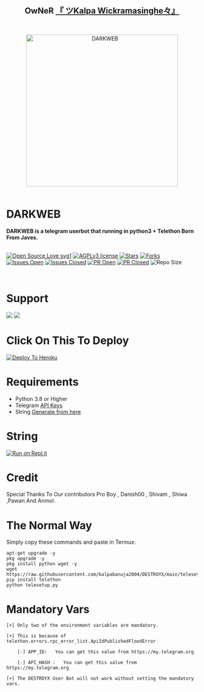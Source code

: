 <h2 align="center"><b>OwNeR <a href="https://telegram.dog/kalpawickramasinghe">『 ツKalpa Wickramasinghe々』</a></b></h2>
<br>
<p align="center">
   <a href="https://github.com/kalpabanuja2004/DESTROYX"><img src="https://telegra.ph//file/b043158c32c2ed9da0d17.png" alt="DARKWEB" width=400px></a>
   <br>
   <br>
</p>
<h1>DARKWEB</h1>
<b>DARKWEB is a telegram userbot that running in python3 + Telethon Born From Javes.</b>
<br>
<br>

[![Open Source Love svg1](https://badges.frapsoft.com/os/v1/open-source.png?v=103)]( https://github.com/kalpabanuja2004/DESTROYX)
[![AGPLv3 license](https://img.shields.io/badge/License-AGPL%20v3-green.svg)]( https://github.com/kalpabanuja2004/DESTROYX#copyright--license)
[![Stars](https://img.shields.io/github/stars/kalpabanuja2004/DESTROYX?&style=flat-square)]( https://github.com/kalpabanuja2004/DESTROYX/stargazers)
[![Forks](https://img.shields.io/github/forks/kalpabanuja2004/DESTROYX?&style=flat-square)]( https://github.com/kalpabanuja2004/DESTROYX/network/members)
[![Issues Open](https://img.shields.io/github/issues/kalpabanuja2004/DESTROYX?&style=flat-square)]( https://github.com/kalpabanuja2004/DESTROYX/issues)
[![Issues Closed](https://img.shields.io/github/issues-closed/kalpabanuja2004/DESTROYX?&style=flat-square)]( https://github.com/kalpabanuja2004/DESTROYX/issues?q=is:closed)
[![PR Open](https://img.shields.io/github/issues-pr/kalpabanuja2004/DESTROYX?&style=flat-square)]( https://github.com/kalpabanuja2004/DESTROYX/pulls)
[![PR Closed](https://img.shields.io/github/issues-pr-closed/kalpabanuja2004/DESTROYX?&style=flat-square)]( https://github.com/kalpabanuja2004/DESTROYX/pulls?q=is:closed)
![Repo Size](https://img.shields.io/github/repo-size/kalpabanuja2004/DESTROYX?style=flat-square)

<br>




# Support

<a href="https://t.me/srilankadarkweb"><img src="https://img.shields.io/badge/Join-Support%20Channel-red.svg?style=for-the-badge&logo=Telegram"></a>
<a href="https://t.me/kalpawickramasinghechat"><img src="https://img.shields.io/badge/Join-Support%20Group-blue.svg?style=for-the-badge&logo=Telegram"></a>


# Click On This To Deploy

[![Deploy To Heroku](https://www.herokucdn.com/deploy/button.svg)](https://heroku.com/deploy?template=https://github.com/kalpabanuja2004/DESTROYX-BACKUP)

# Requirements 
* Python 3.8 or Higher
* Telegram [API Keys](https://my.telegram.org/apps)
* String [Generate from here](https://repl.it/@Javes786/Javes-20-String-session#main.py)


# String

[![Run on Repl.it](https://repl.it/badge/github/STARKGANG/friday)](https://repl.it/@Javes786/Javes-20-String-session#main.py)


# Credit
Special Thanks To Our contributors Pro Boy , Danish00 , Shivam , Shiwa ,Pawan And Anmol.



# The Normal Way

Simply copy these commands and paste in Termux:
```apt-get update
apt-get upgrade -y
pkg upgrade -y
pkg install python wget -y
wget https://raw.githubusercontent.com/kalpabanuja2004/DESTROYX/main/telesetup.py
pip install telethon
python telesetup.py
```



# Mandatory Vars
```
[+] Only two of the environment variables are mandatory.

[+] This is because of telethon.errors.rpc_error_list.ApiIdPublishedFloodError

    [-] APP_ID:   You can get this value from https://my.telegram.org
    
    [-] API_HASH :   You can get this value from https://my.telegram.org
    
[+] The DESTROYX User Bot will not work without setting the mandatory vars.
```















